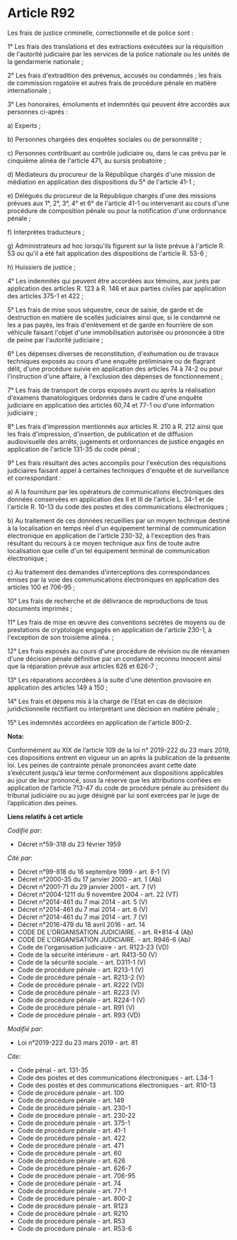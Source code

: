# Article R92

Les frais de justice criminelle, correctionnelle et de police sont : 

1° Les frais des translations et des extractions exécutées sur la réquisition de l'autorité judiciaire par les services de la
police nationale ou les unités de la gendarmerie nationale ; 

2° Les frais d'extradition des prévenus, accusés ou condamnés ; les frais de commission rogatoire et autres frais de
procédure pénale en matière internationale ; 

3° Les honoraires, émoluments et indemnités qui peuvent être accordés aux personnes ci-après : 

a) Experts ; 

b) Personnes chargées des enquêtes sociales ou de personnalité ; 

c) Personnes contribuant au contrôle judiciaire ou, dans le cas prévu par le cinquième alinéa de l'article 471, au
sursis probatoire ; 

d) Médiateurs du procureur de la République chargés d'une mission de médiation en application des dispositions du 5° de
l'article 41-1 ; 

e) Délégués du procureur de la République chargés d'une des missions prévues aux 1°, 2°, 3°, 4° et 6° de l'article 41-1 ou
intervenant au cours d'une procédure de composition pénale ou pour la notification d'une ordonnance pénale ; 

f) Interprètes traducteurs ; 

g) Administrateurs ad hoc lorsqu'ils figurent sur la liste prévue à l'article R. 53 ou qu'il a été fait application des
dispositions de l'article R. 53-6 ; 

h) Huissiers de justice ; 

4° Les indemnités qui peuvent être accordées aux témoins, aux jurés par application des articles R. 123 à R. 146 et aux
parties civiles par application des articles 375-1 et 422 ; 

5° Les frais de mise sous séquestre, ceux de saisie, de garde et de destruction en matière de scellés judiciaires ainsi que,
si le condamné ne les a pas payés, les frais d'enlèvement et de garde en fourrière de son véhicule faisant l'objet d'une
immobilisation autorisée ou prononcée à titre de peine par l'autorité judiciaire ; 

6° Les dépenses diverses de reconstitution, d'exhumation ou de travaux techniques exposés au cours d'une enquête préliminaire
ou de flagrant délit, d'une procédure suivie en application des articles 74 à 74-2 ou pour l'instruction d'une affaire, à
l'exclusion des dépenses de fonctionnement ; 

7° Les frais de transport de corps exposés avant ou après la réalisation d'examens thanatologiques ordonnés dans le cadre
d'une enquête judiciaire en application des articles 60,74 et 77-1 ou d'une information judiciaire ; 

8° Les frais d'impression mentionnés aux articles R. 210 à R. 212 ainsi que les frais d'impression, d'insertion, de
publication et de diffusion audiovisuelle des arrêts, jugements et ordonnances de justice engagés en application de l'article
131-35 du code pénal ; 

9° Les frais résultant des actes accomplis pour l'exécution des réquisitions judiciaires faisant appel à certaines techniques
d'enquête et de surveillance et correspondant : 

a) A la fourniture par les opérateurs de communications électroniques des données conservées en application des II et III de
l'article L. 34-1 et de l'article R. 10-13 du code des postes et des communications électroniques ; 

b) Au traitement de ces données recueillies par un moyen technique destiné à la localisation en temps réel d'un équipement
terminal de communication électronique en application de l'article 230-32, à l'exception des frais résultant du recours à ce
moyen technique aux fins de toute autre localisation que celle d'un tel équipement terminal de communication électronique ; 

c) Au traitement des demandes d'interceptions des correspondances émises par la voie des communications électroniques en
application des articles 100 et 706-95 ; 

10° Les frais de recherche et de délivrance de reproductions de tous documents imprimés ; 

11° Les frais de mise en œuvre des conventions secrètes de moyens ou de prestations de cryptologie engagés en application de
l'article 230-1, à l'exception de son troisième alinéa. ; 

12° Les frais exposés au cours d'une procédure de révision ou de réexamen d'une décision pénale définitive par un condamné
reconnu innocent ainsi que la réparation prévue aux articles 626 et 626-7 ; 

13° Les réparations accordées à la suite d'une détention provisoire en application des articles 149 à 150 ; 

14° Les frais et dépens mis à la charge de l'Etat en cas de décision juridictionnelle rectifiant ou interprétant une décision
en matière pénale ; 

15° Les indemnités accordées en application de l'article 800-2.

**Nota:**

Conformément au XIX de l’article 109 de la loi n° 2019-222 du 23 mars 2019, ces dispositions entrent en vigueur un an après
la publication de la présente loi. Les peines de contrainte pénale prononcées avant cette date s’exécutent jusqu’à leur terme
conformément aux dispositions applicables au jour de leur prononcé, sous la réserve que les attributions confiées en
application de l’article 713-47 du code de procédure pénale au président du tribunal judiciaire ou au juge désigné par lui
sont exercées par le juge de l’application des peines.

**Liens relatifs à cet article**

_Codifié par_:

  - Décret n°59-318 du 23 février 1959

_Cité par_:

  - Décret n°99-818 du 16 septembre 1999 - art. 8-1 (V)
  - Décret n°2000-35 du 17 janvier 2000 - art. 1 (Ab)
  - Décret n°2001-71 du 29 janvier 2001 - art. 7 (V)
  - Décret n°2004-1211 du 9 novembre 2004 - art. 22 (VT)
  - Décret n°2014-461 du 7 mai 2014 - art. 5 (V)
  - Décret n°2014-461 du 7 mai 2014 - art. 6 (V)
  - Décret n°2014-461 du 7 mai 2014 - art. 7 (V)
  - Décret n°2016-479 du 18 avril 2016 - art. 14
  - CODE DE L'ORGANISATION JUDICIAIRE. - art. R*814-4 (Ab)
  - CODE DE L'ORGANISATION JUDICIAIRE. - art. R946-6 (Ab)
  - Code de l'organisation judiciaire - art. R123-23 (VD)
  - Code de la sécurité intérieure - art. R413-50 (V)
  - Code de la sécurité sociale. - art. D311-1 (V)
  - Code de procédure pénale - art. R213-1 (V)
  - Code de procédure pénale - art. R213-2 (V)
  - Code de procédure pénale - art. R222 (VD)
  - Code de procédure pénale - art. R223 (V)
  - Code de procédure pénale - art. R224-1 (V)
  - Code de procédure pénale - art. R91 (V)
  - Code de procédure pénale - art. R93 (VD)

_Modifié par_:

  - Loi n°2019-222 du 23 mars 2019 - art. 81

_Cite_:

  - Code pénal - art. 131-35
  - Code des postes et des communications électroniques - art. L34-1
  - Code des postes et des communications électroniques - art. R10-13
  - Code de procédure pénale - art. 100
  - Code de procédure pénale - art. 149
  - Code de procédure pénale - art. 230-1
  - Code de procédure pénale - art. 230-22
  - Code de procédure pénale - art. 375-1
  - Code de procédure pénale - art. 41-1
  - Code de procédure pénale - art. 422
  - Code de procédure pénale - art. 471
  - Code de procédure pénale - art. 60
  - Code de procédure pénale - art. 626
  - Code de procédure pénale - art. 626-7
  - Code de procédure pénale - art. 706-95
  - Code de procédure pénale - art. 74
  - Code de procédure pénale - art. 77-1
  - Code de procédure pénale - art. 800-2
  - Code de procédure pénale - art. R123
  - Code de procédure pénale - art. R210
  - Code de procédure pénale - art. R53
  - Code de procédure pénale - art. R53-6
